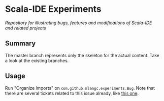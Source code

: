 # Scala-IDE Experiments
*Repository for illustrating bugs, features and modifications of Scala-IDE and related projects*

## Summary
The master branch represents only the skeleton for the actual content. Take a look at the existing branches.

## Usage
Run "Organize Imports" on `com.github.mlangc.experiments.Bug`. Note that there are several tickets related to this issue already,
like [this one](https://www.assembla.com/spaces/scala-ide/tickets/1001793-organize-imports-removes-import-referenced-from-an-annotation).
